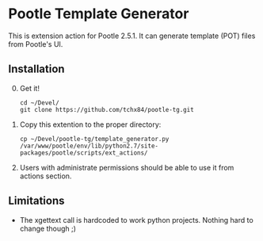 Pootle Template Generator
=========================

This is extension action for Pootle 2.5.1. It can generate
template (POT) files from Pootle's UI.

Installation
------------

0. Get it!

    ```
    cd ~/Devel/
    git clone https://github.com/tchx84/pootle-tg.git
    ```

1. Copy this extention to the proper directory:

    ```
    cp ~/Devel/pootle-tg/template_generator.py /var/www/pootle/env/lib/python2.7/site-packages/pootle/scripts/ext_actions/
    ```

2. Users with administrate permissions should be able to use it from actions section.

Limitations
-----------

* The xgettext call is hardcoded to work python projects. Nothing hard to change though ;)
